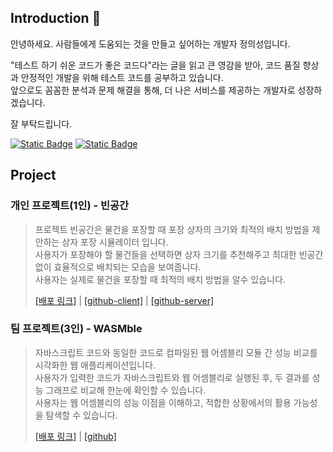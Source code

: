 ## Introduction 🙌
안녕하세요. 사람들에게 도움되는 것을 만들고 싶어하는 개발자 정의성입니다.

"테스트 하기 쉬운 코드가 좋은 코드다"라는 글을 읽고 큰 영감을 받아, 코드 품질 향상과 안정적인 개발을 위해 테스트 코드를 공부하고 있습니다.<br>
앞으로도 꼼꼼한 분석과 문제 해결을 통해, 더 나은 서비스를 제공하는 개발자로 성장하겠습니다.

잘 부탁드립니다.

[![Static Badge](https://img.shields.io/badge/Gmail-green?style=for-the-badge&logo=gmail&logoColor=%23EA4335)](mailto:yiseong.dev@gmail.com)
[![Static Badge](https://img.shields.io/badge/blog-black?style=for-the-badge&logo=bloglovin&logoColor=white)](https://yiseong.site)

## Project
### 개인 프로젝트(1인) - 빈공간
> 
> 프로젝트 빈공간은 물건을 포장할 때 포장 상자의 크기와 최적의 배치 방법을 제안하는 상자 포장 시뮬레이터 입니다.<br>
> 사용자가 포장해야 할 물건들을 선택하면 상자 크기를 추천해주고 최대한 빈공간 없이 효율적으로 배치되는 모습을 보여줍니다.<br>
> 사용자는 실제로 물건을 포장할 때 최적의 배치 방법을 알수 있습니다.
> 
> [[배포 링크]](https://bingonggan.life/) | [[github-client]](https://github.com/bingonggan/binggongan-client) | [[github-server]](https://github.com/bingonggan/bingonggan-server)

### 팀 프로젝트(3인) - WASMble
> 자바스크립트 코드와 동일한 코드로 컴파일된 웹 어셈블리 모듈 간 성능 비교를 시각화한 웹 애플리케이션입니다.<br>
> 사용자가 입력한 코드가 자바스크립트와 웹 어셈블리로 실행된 후, 두 결과를 성능 그래프로 비교해 한눈에 확인할 수 있습니다.<br>
> 사용자는 웹 어셈블리의 성능 이점을 이해하고, 적합한 상황에서의 활용 가능성을 탐색할 수 있습니다.
> 
> [[배포 링크]](https://www.wasmble.site/) | [[github]](https://github.com/WA-SUP/WASMble)

<!--
**allansad/allansad** is a ✨ _special_ ✨ repository because its `README.md` (this file) appears on your GitHub profile.

Here are some ideas to get you started:

- 🔭 I’m currently working on ...
- 🌱 I’m currently learning ...
- 👯 I’m looking to collaborate on ...
- 🤔 I’m looking for help with ...
- 💬 Ask me about ...
- 📫 How to reach me: ...
- 😄 Pronouns: ...
- ⚡ Fun fact: ...
-->
